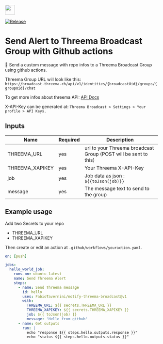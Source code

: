 <img height="32" width="32" src="https://cdn.simpleicons.org/threema" />

[![Release](https://github.com/FabioTavernini/notify-threema-broadcast/actions/workflows/release.yaml/badge.svg?branch=main)](https://github.com/FabioTavernini/notify-threema-broadcast/actions/workflows/release.yaml)

# Send Alert to Threema Broadcast Group with Github actions
:bell: Send a custom message with repo infos to a Threema Broadcast Group using github actions.

Threema Group URL will look like this:
`https://broadcast.threema.ch/api/v1/identities/{broadcastUid}/groups/{groupUid}/chat`

To get more infos about threema API:
[API Docs](https://broadcast.threema.ch/en/api-doc)

X-API-Key can be generated at:
`Threema Broadcast > Settings > Your profile > API Keys.`

## Inputs

| Name            | Required | Description                                                     |
|-----------------|----------|-----------------------------------------------------------------|
| THREEMA_URL     | yes      | url to your Threema broadcast Group (POST will be sent to this) |
| THREEMA_XAPIKEY | yes      | Your Threema X-API-Key                                          |
| job             | yes      | Job data as json : `${{toJson(job)}}`                        |
| message         | yes      | The message text to send to the group                           |

## Example usage
Add two Secrets to your repo

- THREEMA_URL
- THREEMA_XAPIKEY

Then create or edit an action at `.github/workflows/youraction.yaml`.

```yaml
on: [push]

jobs:
  hello_world_job:
    runs-on: ubuntu-latest
    name: Send Threema Alert
    steps:
      - name: Send Threema message
        id: hello
        uses: FabioTavernini/notify-threema-broadcast@v1
        with:
          THREEMA_URL: ${{ secrets.THREEMA_URL }}
          THREEMA_XAPIKEY: ${{ secrets.THREEMA_XAPIKEY }}
          job: ${{ toJson(job) }}
          message: 'Hello from github'
      - name: Get outputs
        run: |
          echo "response ${{ steps.hello.outputs.response }}"
          echo "status ${{ steps.hello.outputs.status }}"
```